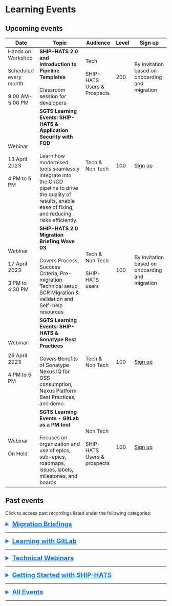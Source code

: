 # Learning Events


## Upcoming events

|Date|Topic|Audience|Level|Sign up|
|---|---|---|---|---|
Hands on Workshop<br><br> Scheduled every month<br><br>9:00 AM- 5:00 PM|**SHIP-HATS 2.0 and Introduction to Pipeline Templates**<br><br>Classroom session for developers|Tech<br><br>SHIP-HATS Users & Prospects|200|By invitation based on onboarding and migration|
Webinar<br><br>13 April 2023<br><br>4 PM to 5 PM|**SGTS Learning Events: SHIP-HATS & Application Security with FOD**<br><br>Learn how modernised tools seamlessly integrate into the CI/CD pipeline to drive the quality of results, enable ease of fixing, and reducing risks efficiently.|Tech & Non Tech|100|[Sign up](https://form.gov.sg/#!/630713fb3e0e37001201f40a)
Webinar<br><br>17 April 2023<br><br>3 PM to 4:30 PM|**SHIP-HATS 2.0 Migration Briefing Wave 03**<br><br>Covers Process, Success Criteria, Pre-migration Technical setup, SCR Migration & validation and Self-help resources|Tech & Non Tech<br><br>SHIP-HATS users|100|By invitation based on onboarding and migration|
Webinar<br><br>26 April 2023<br><br>4 PM to 5 PM|**SGTS Learning Events: SHIP-HATS & Sonatype Best Practices**<br><br>Covers Benefits of Sonatype Nexus IQ for OSS consumption, Nexus Platform Best Practices, and demo|Tech & Non Tech|100|[Sign up](https://form.gov.sg/#!/630713fb3e0e37001201f40a)
Webinar<br><br> On Hold |**SGTS Learning Events - GitLab as a PM tool**<br><br>Focuses on organization and use of epics, sub-epics, roadmaps, issues, labels, milestones, and boards|Non Tech<br><br> SHIP-HATS Users & prospects|100|[Sign up](https://form.gov.sg/#!/630713fb3e0e37001201f40a)|

<!--
|Webinar<br><br>8 May, 2023<br><br>  3 PM - 4 PM|**SGTS Learning Events: GitLab as a PM tool**<br><br>Focuses on organization and use of epics, sub-epics, roadmaps, issues, labels, milestones, and boards	 |Tech <br><br>SHIP-HATS Users & Prospects|100|[Sign up](https://form.gov.sg/#!/630713fb3e0e37001201f40a)|
|Webinar<br><br>15 May, 2023<br><br>  3 PM - 4 PM|**SGTS Learning Events: PM/BA session**<br><br> add description|Tech <br><br>SHIP-HATS Users & Prospects|100|[Sign up](https://form.gov.sg/#!/630713fb3e0e37001201f40a)|
|Webinar<br><br>22 May, 2023<br><br>  3 PM - 4 PM|**SGTS Learning Events: Modernising your Application using Container Stack**<br><br>Learn how to leverage the cloud and go from zero to running in the shortest time. |Tech <br><br>CStack Users & Prospects|100|[Sign up](https://form.gov.sg/#!/630713fb3e0e37001201f40a)|
-->


<!--
|Date|Topic|Audience|Level|Sign up|
|---|---|---|---|---|
Webinar|**Docker Image CI Pipeline Template** <br><br>This webinar shows how to deliver a compliant CI pipeline for a standard docker application considering best practices as well as security aspects.	 |	Tech<br><br>SHIP-HATS Users & Prospects|200|[Sign up](https://form.gov.sg/#!/630713fb3e0e37001201f40a)|

-->

<!--
### Classroom

|Topic|Date|Format|Audience|[Sign up](https://form.gov.sg/#!/630713fb3e0e37001201f40a)|
|---|---|---|---|---|
|SHIP-HATS 2.0 Workshop<br><br>**Pre-requisite:** Basic understanding of CI/CD is essential.|[Sign up](https://form.gov.sg/#!/630713fb3e0e37001201f40a)|Classroom|	Developers (20 pax)|By invitation based on migration and onboarding schedules|
-->

## Past events

Click to access past recordings listed under the following categories:




<details>
 <summary style="font-size:20px; color:#1C76F1; text-decoration-line: underline; font-weight:bold">Migration Briefings</summary><br>  

|Date|Topic|Recording|Presentation|
|---|---|---|---|
|Briefing <br><br>13 Feb, 2023 <br><br>3 PM to 4:30 PM|**SHIP-HATS 2.0 Migration Briefing Wave 02**<br><br>Covers Process, Success Criteria,Pre-migration Technical setup, SCR Migration & validation and Self-help resources|[SHIP-HATS 2.0 Migration Briefing Wave 02](https://youtu.be/-1SeVv1-uMU) [32 min video] |[Download the PDF here](./files/MigrationBriefing_13_Feb_2023.pdf)|
Learning Event <br><br> 19 Jan, 2023 <br><br>11:00 AM - 12:00 PM|**SHIP-HATS Tips & Tricks to review migration quotations** [Only Public Officers] <br><br>Onboarding SHIP-HATS: Subscribing on TechBiz portal, Configuring Tools on SHIP-HATS Portal| All Public Officers can [access the recording](https://sgdcs.sgnet.gov.sg/sites/IDA-GoSync/gdspdd-ai/ship/Shared%20Documents/Forms/AllItems.aspx?RootFolder=%2fsites%2fIDA-GoSync%2fgdspdd-ai%2fship%2fShared%20Documents%2fSHIP-HATS%202.0%2fMigration%20Effort%20Estimate&FolderCTID=0x012000949149768FF4524FA439DE7A9336C142) (via link hosted on intranet) [60 min video]|All Public Officers can [access the PDF here](https://sgdcs.sgnet.gov.sg/sites/IDA-GoSync/gdspdd-ai/ship/Shared%20Documents/Forms/AllItems.aspx?RootFolder=%2fsites%2fIDA-GoSync%2fgdspdd-ai%2fship%2fShared%20Documents%2fSHIP-HATS%202.0%2fMigration%20Effort%20Estimate&FolderCTID=0x012000949149768FF4524FA439DE7A9336C142) (via link hosted on intranet)
Briefing <br><br> 9 Jan, 2023 <br><br>3:00 PM - 4:00 PM|**Wave 1 - SHIP-HATS 2.0 Onboarding Briefing** [Only Public Officers] <br><br>Onboarding SHIP-HATS: Subscribing on TechBiz portal, Configuring Tools on SHIP-HATS Portal| All Public Officers can [access the recording](https://sgdcs.sgnet.gov.sg/sites/IDA-GoSync/gdspdd-ai/ship/Shared%20Documents/Forms/AllItems.aspx?id=%2Fsites%2FIDA%2DGoSync%2Fgdspdd%2Dai%2Fship%2FShared%20Documents%2FSHIP%2DHATS%202%2E0%2FWave%201%20Onboarding%20Briefing%20%2809%20Jan%29) (via link hosted on intranet)|All Public Officers can [access the PDF and FAQs here](https://sgdcs.sgnet.gov.sg/sites/IDA-GoSync/gdspdd-ai/ship/Shared%20Documents/Forms/AllItems.aspx?id=%2Fsites%2FIDA%2DGoSync%2Fgdspdd%2Dai%2Fship%2FShared%20Documents%2FSHIP%2DHATS%202%2E0%2FWave%201%20Onboarding%20Briefing%20%2809%20Jan%29) (via link hosted on intranet)
|Briefing <br><br> 29 Nov, 2022<br><br>2:00 PM - 3:30 PM|**SHIP-HATS 2.0 Migration Briefing Wave 01**<br><br>Covers Product Overview , Product Roadmap, Pilot Lessons, and Timelines and Migration Waves <br><br> Covers Migration Activity Flow, Success Criteria, and Technical Considerations| <br><br>[SHIP-HATS 2.0 Wave 1 Kick-off Briefing](https://youtu.be/Si2wQLGIDtc) [14 min video] <br><br>[SHIP-HATS 2.0 Wave 1 Migration Activity Flow](https://youtu.be/QZ41UAH5M4k) [20 min video]|<br><br><br><br>[Download the PDF here](./files/2.0_Wave_1_29_Nov_2022.pdf)
Briefing<br><br>13 Sep, 2022 <br><br>10:00 AM - 12:00 PM|**SHIP-HATS 2.0 Migration Briefing**<br><br>Deep dive into migration planning, activities, and support.|[SHIP-HATS 2.0 Migration Briefing](https://youtu.be/pCfZBqNYiMM) [16 min video] <br><br>[SHIP-HATS 2.0 Migration Deep Dive](https://youtu.be/xNyf2k1knSw) [13 min video]  <br><br>[SHIP-HATS 2.0 Pipeline & Compliance Framework Demo](https://youtu.be/HPrgV_zUdww) [8 min video]  <br><br>[SHIP-HATS 2.0 Migration Phases](https://youtu.be/5QiPBxWcDZE) [15 min video] |[Download SHIP-HATS 2.0 Migration Briefing PDF](./files/SHIP-HATS-2-0-Migration-13Sep.pdf)|
Briefing<br><br> 19 Aug, 22|**SHIP-HATS 2.0 Announcement Briefing**|[Vision for DevSecOps with SHIP-HATS](https://youtu.be/CeZs3nAK5gY) [15 min video]<br><br>[SHIP-HATS 2.0 Strategy & Updates](https://youtu.be/dRfI_zXgiHs) [20 min video] <br><br>[SHIP-HATS 2.0 Technical Overview and Architecture](https://youtu.be/aMARb5xd1qI) [15 min video]<br><br>[SHIP-HATS 2.0 Migration Planning, Training, and Support](https://youtu.be/jCCN_d0fCPM) [8 min video]|[Download the SHIP-HATS 2.0 Announcement Briefing PDF](./files/2.0_Announcement_Briefing_19_Aug.pdf)|

 </details>

---



<details>
 <summary style="font-size:20px; color:#1C76F1; text-decoration-line: underline; font-weight:bold"> Learning with GitLab</summary><br>  

|Date|Topic|Recording|Presentation|
|---|---|---|---|
Webinar<br><br> 16 Jan, 2023 <br><br> 2 PM - 3 PM|**GitLab Security & SHIP-HATS Compliance Pipelines**<br><br>Covers an overview of the security features including how developers see the scan results in the merge request and how security teams can review the results in the Security Dashboard. PMs who are keen to learn can join too!|[GitLab Security & SHIP-HATS Compliance Pipelines](https://www.youtube.com/watch?v=yJ9J84bxllk) - [33 min video]|[Download the PDF here](./files/GitLab-Security-Compliance.pdf)
Webinar<br><br> 6 Dec, 2022 <br><br>10:00 AM - 11:00 AM|**Advanced CI/CD & SHIP-HATS Pipeline templates**<br><br>Requires basic CI/CD knowledge and covers advanced topics such as includes/extends, rules, child pipelines, and pipeline templates on SHIP-HATS. |[Advanced CI/CD & SHIP-HATS Pipeline](https://youtu.be/8ZC6aErBV1s) [53 min video]|[Download the PDF here](./files/CI_CD%20Advanced.pdf)
|Webinar<br><br> 30 Nov, 2022<br><br>2:00 PM - 3:00 PM |**CI/CD Basics with GitLab**<br><br> Covers the basics of how to set up a pipeline to build, test, and deploy your code|[CI/CD Basics with GitLab](https://youtu.be/x0WZkNScbzs) [60 min video]|[Download the PDF here](./files/CI-CD-Basics.pdf)|
Webinar<br><br> 1 Nov, 2022 <br><br>10:00 AM - 11:00 AM |**DevOps Metrics with GitLab**<br><br>Goes over what the DORA4 metrics are, why it is useful to track them, and what is available in GitLab|[DevOps Metrics with GitLab](https://www.youtube.com/watch?v=Zh0uVUMyzLI) [48 min video]|[Download DevOps Metrics with GitLab PDF](./files/DevOps-Metrics-with-GitLab.pdf)
Webinar<br><br> 9 Sep, 2022 <br><br>11:00 AM -12:00 PM|**Developer Journey - Idea to Production**<br><br>Covers a typical workflow for a developer from getting assigned an issue to work on through creating the merge request, making changes and reviewing the pipeline results, and participating in code reviews|[Developer Journey - Idea to Production](https://www.youtube.com/watch?v=4aGvMxRe9go) [40 min video]|[Developer Journey - Idea to Production](./files/Developer-Journey-Idea-to-Production.pdf)|
|Webinar<br><br> 8 Sep, 2022 <br><br>11:00 AM -12:00 PM|**CI/CD Basics with GitLab**<br><br> Covers the basics of how to set up a pipeline to build, test, and deploy your code|[CI/CD Basics with GitLab](https://youtu.be/x0WZkNScbzs) [60 min video]|[Download the CI/CD Basics with GitLab PDF](./files/CI-CD-Basics.pdf)|

 </details>

---



<details>
 <summary style="font-size:20px; color:#1C76F1; text-decoration-line: underline; font-weight:bold">Technical Webinars</summary><br>  

|Date|Topic|Recording|Presentation|
|---|---|---|---|
Webinar <br><br>23 Feb 2023 <br><br>11 AM to 12 PM |**SHIP-HATS Pipeline Webinar: Docker Image CI Pipeline Template** <br><br>Learn how to run a CI/CD pipeline using SHIP-HATS Docker Image CI Pipeline Template|[SHIP-HATS Docker Image CI Pipeline](https://youtu.be/aBF1eDX8Ano) [35 min video]|[Download the PDF here](./files/SHIP-HATS-Docker-pipeline-webinar.pdf)|
Webinar<br><br>13 Feb, 2023 <br><br>2 PM to 3 PM|**SHIP-HATS 2.0 Runners**<br><br>Introduction to Runners|[SHIP-HATS 2.0 Runners](https://youtu.be/GOuhtjP3V70) [60 min video]|[Download the PDF here](./files/2.0_Runners_Webinar.pdf)|
Webinar<br><br>30 Jan, 2023 <br><br>11 AM to 12 PM|**SHIP-HATS 2.0 Webapp E2E Pipeline Template**<br><br>Learn how to run a CI/CD pipeline using SHIP-HATS Webapp E2E Template|[SHIP-HATS 2.0 Webapp E2E Pipeline Template](https://youtu.be/An2U2_P5ILQ) [60 min video]|[Download the PDF here](./files/SHIP-HATS-webapp-webinar.pdf)|

 </details>

---



<details>
 <summary style="font-size:20px; color:#1C76F1; text-decoration-line: underline; font-weight:bold"> Getting Started with SHIP-HATS</summary><br>  

|Date|Topic|Recording|Presentation|
|---|---|---|---|
Webinar <br><br>20 March 2023 <br><br>3 PM to 4 PM |**SGTS Learning Events: SHIP-HATS Product Briefing**<br>SGTS Overview<br>SHIP-HATS 2.0 Product Offering & Roadmap<br>Subscription packages<br> Learning Resources & Training|[SGTS Learning Events: SHIP-HATS Product Briefing](https://www.youtube.com/watch?v=YuqHLd1ZfgA) [60 min video]|[Download the PDF here](./files/2.0._New_Customer_Briefing_20_March_2023.pdf)|
|Briefing<br><br> 28 Nov, 2022<br><br>2:00 PM - 3:30 PM|**SHIP-HATS 2.0 Subscription Briefing**<br><br>Overview of SHIP-HATS 2.0 subscription plans| All Public Officers can [access the recording](https://go.gov.sg/sh2indicative) (via link hosted on intranet).|All Public Officers can [access the PDF](https://go.gov.sg/sh2indicative) (via link hosted on intranet)

 </details>

---



<details>
 <summary style="font-size:20px; color:#1C76F1; text-decoration-line: underline; font-weight:bold">All Events</summary><br>  

|Date|Topic|Recording|Presentation|
|---|---|---|---|
Webinar <br><br>20 March 2023 <br><br>3 PM to 4 PM |**SGTS Learning Events: SHIP-HATS Product Briefing**<br>SGTS Overview<br>SHIP-HATS 2.0 Product Offering & Roadmap<br>Subscription packages<br> Learning Resources & Training|[SGTS Learning Events: SHIP-HATS Product Briefing](https://www.youtube.com/watch?v=YuqHLd1ZfgA) [60 min video]|[Download the PDF here](./files/2.0._New_Customer_Briefing_20_March_2023.pdf)|
Webinar <br><br>23 Feb 2023 <br><br>11 AM to 12 PM |**SHIP-HATS Pipeline Webinar: Docker Image CI Pipeline Template** <br><br>Learn how to run a CI/CD pipeline using SHIP-HATS Docker Image CI Pipeline Template|[SHIP-HATS Docker Image CI Pipeline](https://youtu.be/aBF1eDX8Ano) [35 min video]|[Download the PDF here](./files/SHIP-HATS-Docker-pipeline-webinar.pdf)|
|Briefing <br><br>13 Feb, 2023 <br><br>3 PM to 4:30 PM|**SHIP-HATS 2.0 Migration Briefing Wave 02**<br><br>Covers Process, Success Criteria,Pre-migration Technical setup, SCR Migration & validation and Self-help resources|[SHIP-HATS 2.0 Migration Briefing Wave 02](https://youtu.be/-1SeVv1-uMU) [32 min video] |[Download the PDF here](./files/MigrationBriefing_13_Feb_2023.pdf)|
Webinar<br><br>13 Feb, 2023 <br><br>2 PM to 3 PM|**SHIP-HATS 2.0 Runners**<br><br>Introduction to Runners|[SHIP-HATS 2.0 Runners](https://youtu.be/GOuhtjP3V70) [60 min video]|[Download the PDF here](./files/2.0_Runners_Webinar.pdf)|
Webinar<br><br>30 Jan, 2023 <br><br>11 AM to 12 PM|**SHIP-HATS 2.0 Webapp E2E Pipeline Template**<br><br>Learn how to run a CI/CD pipeline using SHIP-HATS Webapp E2E Template|[SHIP-HATS 2.0 Webapp E2E Pipeline Template](https://youtu.be/An2U2_P5ILQ) [60 min video]|[Download the PDF here](./files/SHIP-HATS-webapp-webinar.pdf)|
Learning Event <br><br> 19 Jan, 2023 <br><br>11:00 AM - 12:00 PM|**SHIP-HATS Tips & Tricks to review migration quotations** [Only Public Officers] <br><br>Onboarding SHIP-HATS: Subscribing on TechBiz portal, Configuring Tools on SHIP-HATS Portal| All Public Officers can [access the recording](https://sgdcs.sgnet.gov.sg/sites/IDA-GoSync/gdspdd-ai/ship/Shared%20Documents/Forms/AllItems.aspx?RootFolder=%2fsites%2fIDA-GoSync%2fgdspdd-ai%2fship%2fShared%20Documents%2fSHIP-HATS%202.0%2fMigration%20Effort%20Estimate&FolderCTID=0x012000949149768FF4524FA439DE7A9336C142) (via link hosted on intranet) [60 min video]|All Public Officers can [access the PDF here](https://sgdcs.sgnet.gov.sg/sites/IDA-GoSync/gdspdd-ai/ship/Shared%20Documents/Forms/AllItems.aspx?RootFolder=%2fsites%2fIDA-GoSync%2fgdspdd-ai%2fship%2fShared%20Documents%2fSHIP-HATS%202.0%2fMigration%20Effort%20Estimate&FolderCTID=0x012000949149768FF4524FA439DE7A9336C142) (via link hosted on intranet)
Webinar<br><br> 16 Jan, 2023 <br><br> 2 PM - 3 PM|**GitLab Security & SHIP-HATS Compliance Pipelines**<br><br>Covers an overview of the security features including how developers see the scan results in the merge request and how security teams can review the results in the Security Dashboard. PMs who are keen to learn can join too!|[GitLab Security & SHIP-HATS Compliance Pipelines](https://www.youtube.com/watch?v=yJ9J84bxllk) - [33 min video]|[Download the PDF here](./files/GitLab-Security-Compliance.pdf)
Briefing <br><br> 9 Jan, 2023 <br><br>3:00 PM - 4:00 PM|**Wave 1 - SHIP-HATS 2.0 Onboarding Briefing** [Only Public Officers] <br><br>Onboarding SHIP-HATS: Subscribing on TechBiz portal, Configuring Tools on SHIP-HATS Portal| All Public Officers can [access the recording](https://sgdcs.sgnet.gov.sg/sites/IDA-GoSync/gdspdd-ai/ship/Shared%20Documents/Forms/AllItems.aspx?id=%2Fsites%2FIDA%2DGoSync%2Fgdspdd%2Dai%2Fship%2FShared%20Documents%2FSHIP%2DHATS%202%2E0%2FWave%201%20Onboarding%20Briefing%20%2809%20Jan%29) (via link hosted on intranet)|All Public Officers can [access the PDF and FAQs here](https://sgdcs.sgnet.gov.sg/sites/IDA-GoSync/gdspdd-ai/ship/Shared%20Documents/Forms/AllItems.aspx?id=%2Fsites%2FIDA%2DGoSync%2Fgdspdd%2Dai%2Fship%2FShared%20Documents%2FSHIP%2DHATS%202%2E0%2FWave%201%20Onboarding%20Briefing%20%2809%20Jan%29) (via link hosted on intranet)
Webinar<br><br> 6 Dec, 2022 <br><br>10:00 AM - 11:00 AM|**Advanced CI/CD & SHIP-HATS Pipeline templates**<br><br>Requires basic CI/CD knowledge and covers advanced topics such as includes/extends, rules, child pipelines, and pipeline templates on SHIP-HATS. |[Advanced CI/CD & SHIP-HATS Pipeline](https://youtu.be/8ZC6aErBV1s) [53 min video]|[Download the PDF here](./files/CI_CD%20Advanced.pdf)
|Webinar<br><br> 30 Nov, 2022<br><br>2:00 PM - 3:00 PM |**CI/CD Basics with GitLab**<br><br> Covers the basics of how to set up a pipeline to build, test, and deploy your code|[CI/CD Basics with GitLab](https://youtu.be/x0WZkNScbzs) [60 min video]|[Download the PDF here](./files/CI-CD-Basics.pdf)|
|Briefing <br><br> 29 Nov, 2022<br><br>2:00 PM - 3:30 PM|**SHIP-HATS 2.0 Migration Briefing Wave 01**<br><br>Covers Product Overview , Product Roadmap, Pilot Lessons, and Timelines and Migration Waves <br><br> Covers Migration Activity Flow, Success Criteria, and Technical Considerations| <br><br>[SHIP-HATS 2.0 Wave 1 Kick-off Briefing](https://youtu.be/Si2wQLGIDtc) [14 min video] <br><br>[SHIP-HATS 2.0 Wave 1 Migration Activity Flow](https://youtu.be/QZ41UAH5M4k) [20 min video]|<br><br><br><br>[Download the PDF here](./files/2.0_Wave_1_29_Nov_2022.pdf)
|Briefing<br><br> 28 Nov, 2022<br><br>2:00 PM - 3:30 PM|**SHIP-HATS 2.0 Subscription Briefing**<br><br>Overview of SHIP-HATS 2.0 subscription plans| All Public Officers can [access the recording](https://go.gov.sg/sh2indicative) (via link hosted on intranet).|All Public Officers can [access the PDF](https://go.gov.sg/sh2indicative) (via link hosted on intranet)
Webinar<br><br> 1 Nov, 2022 <br><br>10:00 AM - 11:00 AM |**DevOps Metrics with GitLab**<br><br>Goes over what the DORA4 metrics are, why it is useful to track them, and what is available in GitLab|[DevOps Metrics with GitLab](https://www.youtube.com/watch?v=Zh0uVUMyzLI) [48 min video]|[Download DevOps Metrics with GitLab PDF](./files/DevOps-Metrics-with-GitLab.pdf)
Briefing<br><br>13 Sep, 2022 <br><br>10:00 AM - 12:00 PM|**SHIP-HATS 2.0 Migration Briefing**<br><br>Deep dive into migration planning, activities, and support.|[SHIP-HATS 2.0 Migration Briefing](https://youtu.be/pCfZBqNYiMM) [16 min video] <br><br>[SHIP-HATS 2.0 Migration Deep Dive](https://youtu.be/xNyf2k1knSw) [13 min video]  <br><br>[SHIP-HATS 2.0 Pipeline & Compliance Framework Demo](https://youtu.be/HPrgV_zUdww) [8 min video]  <br><br>[SHIP-HATS 2.0 Migration Phases](https://youtu.be/5QiPBxWcDZE) [15 min video] |[Download SHIP-HATS 2.0 Migration Briefing PDF](./files/SHIP-HATS-2-0-Migration-13Sep.pdf)|
Webinar<br><br> 9 Sep, 2022 <br><br>11:00 AM -12:00 PM|**Developer Journey - Idea to Production**<br><br>Covers a typical workflow for a developer from getting assigned an issue to work on through creating the merge request, making changes and reviewing the pipeline results, and participating in code reviews|[Developer Journey - Idea to Production](https://www.youtube.com/watch?v=4aGvMxRe9go) [40 min video]|[Developer Journey - Idea to Production](./files/Developer-Journey-Idea-to-Production.pdf)|
|Webinar<br><br> 8 Sep, 2022 <br><br>11:00 AM -12:00 PM|**CI/CD Basics with GitLab**<br><br> Covers the basics of how to set up a pipeline to build, test, and deploy your code|[CI/CD Basics with GitLab](https://youtu.be/x0WZkNScbzs) [60 min video]|[Download the CI/CD Basics with GitLab PDF](./files/CI-CD-Basics.pdf)|
Briefing<br><br> 19 Aug, 22|**SHIP-HATS 2.0 Announcement Briefing**|[Vision for DevSecOps with SHIP-HATS](https://youtu.be/CeZs3nAK5gY) [15 min video]<br><br>[SHIP-HATS 2.0 Strategy & Updates](https://youtu.be/dRfI_zXgiHs) [20 min video] <br><br>[SHIP-HATS 2.0 Technical Overview and Architecture](https://youtu.be/aMARb5xd1qI) [15 min video]<br><br>[SHIP-HATS 2.0 Migration Planning, Training, and Support](https://youtu.be/jCCN_d0fCPM) [8 min video]|[Download the SHIP-HATS 2.0 Announcement Briefing PDF](./files/2.0_Announcement_Briefing_19_Aug.pdf)|

 </details>

---

<!--- **Migration Briefings:** Access recordings and slides for all previous Migration briefings. 
- **Learning with GitLab:** Access recordings and slides for all previous sessions with GitLab.
- **Technical Webinars:** Access recordings and slides for all technical webinars, such as Runners, using Pipeline templates, etc. 
- **Getting Started with SHIP-HATS:** Access recordings and slides to get started with SHIP-HATS.  
- **All Events:** Click to access recordings and slides for all past events. 

?>**TIP:** Click the triangle or the question to view the answer.-->

<!--## Migration Briefings

Access recordings and slides for all previous Migration briefings. 
-->
<!--## Learning with GitLab

Access recordings and slides for all previous sessions with GitLab.-->
<!--## Technical Webinars

Access recordings and slides for all technical webinars, such as Runners, using Pipeline templates, etc.-->
<!--## Getting Started with SHIP-HATS

Access recordings and slides to get started with SHIP-HATS.-->
<!--## All Events

Access recordings and slides for all past events.-->



<!--

|Date|Topic|Recording|Presentation|
|---|---|---|---|
Briefing<br><br>13 Sep, 2022 <br><br>10:00 AM - 12:00 PM|**SHIP-HATS 2.0 Migration Briefing**<br><br>Deep dive into migration planning, activities, and support.|[Deep dive into migration]()|[Download the Deep dive into migration PDF]()|
Webinar<br><br> 17 Oct, 2022<br><br>2:00 PM- 3:00 PM |**GitLab Security & SHIP-HATS Compliance Pipelines**<br><br>Covers an overview of the security features including how developers see the scan results in the merge request and how security teams can review the results in the Security Dashboard. PMs who are keen to learn can join too!|[GitLab Security & SHIP-HATS Compliance Pipelines]()|[Download the GitLab Security & SHIP-HATS Compliance Pipelines PDF]()

-->


<!--
|Date|Topic|Audience|Level|Sign up|
|---|---|---|---|---|
|Webinar<br><br> 8 Sep, 2022 <br><br>11:00 AM -12:00 PM|**CI/CD Basics with GitLab**<br><br> Covers the basics of how to set up a pipeline to build, test, and deploy your code|Tech & Non Tech<br><br> SHIP-HATS Users & prospects|100|[Sign up](https://form.gov.sg/#!/630713fb3e0e37001201f40a)|
Webinar<br><br> 9 Sep, 2022 <br><br>11:00 AM -12:00 PM|**Developer Journey - Idea to Production**<br><br>Covers a typical workflow for a developer from getting assigned an issue to work on through creating the merge request, making changes and reviewing the pipeline results, and participating in code reviews|Tech<br><br>SHIP-HATS Users & prospects|100|[Sign up](https://form.gov.sg/#!/630713fb3e0e37001201f40a)|
Briefing<br><br>13 Sep, 2022 <br><br>10:00 AM - 12:00 PM|**SHIP-HATS 2.0 Migration Briefing**<br><br>Deep dive into migration planning, activities, and support.|Tech & Non Tech<br><br>SHIP-HATS users|100|Please contact your SHIP-HATS Subscription / Project Admins after 30th Aug.|
Hands on Workshop<br><br> 10 Oct, 2022<br><br>9:00 AM- 5:00 PM|**SHIP-HATS 2.0 and Introduction to Pipeline Templates**<br><br>Classroom session for developers|Tech<br><br>SHIP-HATS Users & Prospects|200|By invitation based on onboarding and migration
Webinar<br><br> 17 Oct, 2022<br><br>2:00 PM- 3:00 PM |**GitLab Security & SHIP-HATS Compliance Pipelines**<br><br>Covers an overview of the security features including how developers see the scan results in the merge request and how security teams can review the results in the Security Dashboard. PMs who are keen to learn can join too!|Tech <br><br> SHIP-HATS Users & prospects|100|[Sign up](https://form.gov.sg/#!/630713fb3e0e37001201f40a)
Webinar<br><br> TBD |**GitLab as a PM tool**<br><br>Focuses on organization and use of epics, sub-epics, roadmaps, issues, labels, milestones, and boards|Non Tech<br><br> SHIP-HATS Users & prospects|100|[Sign up](https://form.gov.sg/#!/630713fb3e0e37001201f40a)
Webinar<br><br> 1 Nov, 2022 <br><br>10:00 AM - 11:00 AM |**DevOps Metrics with GitLab**<br><br>Goes over what the DORA4 metrics are, why it is useful to track them, and what is available in GitLab|Non Tech & CIOs<br><br> SHIP-HATS Users & prospects|100|[Sign up](https://form.gov.sg/#!/630713fb3e0e37001201f40a)
|SHIP-HATS 2.0 Subscription Briefing<br><br> 28 Nov, 2022<br><br>2:00 PM - 3:30 PM|**SHIP-HATS 2.0 Subscription Briefing**<br><br>Overview of SHIP-HATS 2.0 subscription plans|Public Officers|100|Only by invitation|
|SHIP-HATS 2.0 Migration Briefing Wave 01 <br><br> 29 Nov, 2022<br><br>2:00 PM - 3:30 PM|**SHIP-HATS 2.0 Migration Briefing Wave 01**<br><br>Covers SHIP-HATS migration planning, related activities and support | SHIP-HATS users | 100 | [Sign up](https://go.gov.sg/briefregister) |
|Webinar<br><br> 30 Nov, 2022<br><br>2:00 PM - 3:00 PM |**CI/CD Basics with GitLab**<br><br>Covers the basics of how to set up a pipeline to build, test, and deploy your code|Tech & Non Tech<br><br> SHIP-HATS Users & prospects|100|[Sign up](https://form.gov.sg/#!/630713fb3e0e37001201f40a)|
Webinar<br><br> 6 Dec, 2022 <br><br>10:00 AM - 11:00 AM|**Advanced CI/CD & SHIP-HATS Pipeline templates**<br><br>Requires basic CI/CD knowledge and covers advanced topics such as includes/extends, rules, child pipelines, and pipeline templates on SHIP-HATS. |Tech <br><br> SHIP-HATS Users & prospects|200|[Sign up](https://form.gov.sg/#!/630713fb3e0e37001201f40a)|
Webinar<br><br> 16 Jan, 2023 <br><br> 2 PM - 3 PM|**GitLab Security & SHIP-HATS Compliance Pipelines**<br><br>Covers an overview of the security features including how developers see the scan results in the merge request and how security teams can review the results in the Security Dashboard. PMs who are keen to learn can join too!|Tech <br><br> SHIP-HATS Users & prospects|100|[Sign up](https://form.gov.sg/#!/630713fb3e0e37001201f40a)|
Webinar<br><br>30 Jan 2023 <br><br>11 AM to 12 PM|**SHIP-HATS 2.0 Webapp E2E Pipeline Template**<br><br>Learn how to run a CI/CD pipeline using SHIP-HATS Webapp E2E Template|Tech <br><br> SHIP-HATS Users & Prospects |200|[Sign up](https://form.gov.sg/#!/630713fb3e0e37001201f40a)|
Webinar<br><br>13 Feb 2023 <br><br>2 PM to 3 PM|**SHIP-HATS 2.0 Runners**<br><br>Introduction to Runners|Tech <br><br> SHIP-HATS Users & Prospects |200|[Sign up](https://form.gov.sg/#!/630713fb3e0e37001201f40a)|
Webinar <br><br>23 Feb 2023 <br><br>11 AM to 12 PM |**SHIP-HATS Pipeline Webinar: Docker Image CI Pipeline Template** <br><br>Learn how to run a CI/CD pipeline using SHIP-HATS Docker Image CI Pipeline Template|Tech<br><br> SHIP-HATS Users & Prospects |200|[Sign up](https://form.gov.sg/#!/630713fb3e0e37001201f40a)|
Webinar <br><br>20 March 2023 <br><br>3 PM to 4 PM |**SGTS Learning Events: SHIP-HATS Product Briefing**<br>SGTS Overview<br>SHIP-HATS 2.0 Product Offering & Roadmap<br>Subscription packages<br> Learning Resources & Training|Non Tech<br><br> SHIP-HATS Users & prospects|100|[Sign up](https://form.gov.sg/#!/630713fb3e0e37001201f40a)|

-->


